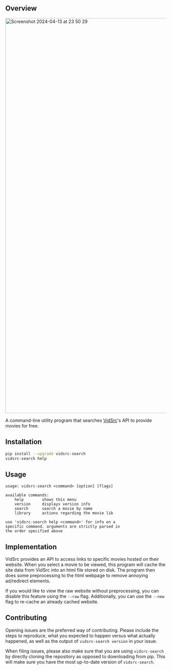 ## Overview

<img width="1233" alt="Screenshot 2024-04-13 at 23 50 29" src="https://github.com/SomedudeX/vidsrc-search/assets/101906945/f355bdd4-6f94-45f6-bcf0-97cd99f27add">

A command-line utility program that searches [VidSrc](https://vidsrc.to)'s API to provide movies for free.

## Installation

```bash
pip install --upgrade vidsrc-search
vidsrc-search help
```

## Usage

```
usage: vidsrc-search <command> [option] [flags]

available commands:
    help        shows this menu
    version     displays version info
    search      search a movie by name
    library     actions regarding the movie lib

use 'vidsrc-search help <command>' for info on a
specific command. arguments are strictly parsed in
the order specified above
```

## Implementation

VidSrc provides an API to access links to specific movies hosted on their website. When you select a movie to be viewed, this program will cache the site data from VidSrc into an html file stored on disk. The program then does some preprocessing to the html webpage to remove annoying ad/redirect elements.

If you would like to view the raw website without preprocessing, you can disable this feature using the `--raw` flag. Additionally, you can use the `--new` flag to re-cache an already cached website.

## Contributing

Opening issues are the preferred way of contributing. Please include the steps to reproduce, what you expected to happen versus what actually happened, as well as the output of `vidsrc-search version` in your issue.

When filing issues, please also make sure that you are using `vidsrc-search` by directly cloning the repository as opposed to downloading from pip. This will make sure you have the most up-to-date version of `vidsrc-search`.
